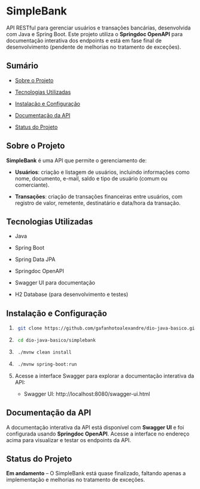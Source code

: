 SimpleBank
==========

API RESTful para gerenciar usuários e transações bancárias, desenvolvida com Java e Spring Boot. Este projeto utiliza o **Springdoc OpenAPI** para documentação interativa dos endpoints e está em fase final de desenvolvimento (pendente de melhorias no tratamento de exceções).

Sumário
-------

* [Sobre o Projeto](#sobre-o-projeto)

* [Tecnologias Utilizadas](#tecnologias-utilizadas)

* [Instalação e Configuração](#instalação-e-configuração)

* [Documentação da API](#documentação-da-api)

* [Status do Projeto](#status-do-projeto)


Sobre o Projeto
---------------

**SimpleBank** é uma API que permite o gerenciamento de:

* **Usuários**: criação e listagem de usuários, incluindo informações como nome, documento, e-mail, saldo e tipo de usuário (comum ou comerciante).

* **Transações**: criação de transações financeiras entre usuários, com registro de valor, remetente, destinatário e data/hora da transação.


Tecnologias Utilizadas
----------------------

* Java

* Spring Boot

* Spring Data JPA

* Springdoc OpenAPI

* Swagger UI para documentação

* H2 Database (para desenvolvimento e testes)


Instalação e Configuração
-------------------------

1. ```bash
    git clone https://github.com/gafanhotoalexandre/dio-java-basico.git
   ```

2. ```bash
    cd dio-java-basico/simplebank
   ```

3. ```bash
    ./mvnw clean install
   ```

4. ```bash
    ./mvnw spring-boot:run
   ```

5. Acesse a interface Swagger para explorar a documentação interativa da API:
    * Swagger UI: http://localhost:8080/swagger-ui.html


Documentação da API
-------------------

A documentação interativa da API está disponível com **Swagger UI** e foi configurada usando **Springdoc OpenAPI**. Acesse a interface no endereço acima para visualizar e testar os endpoints da API.

Status do Projeto
-----------------

**Em andamento** – O SimpleBank está quase finalizado, faltando apenas a implementação e melhorias no tratamento de exceções.